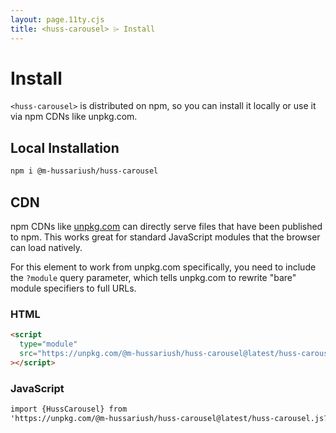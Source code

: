```yaml
---
layout: page.11ty.cjs
title: <huss-carousel> ⌲ Install
---
```


# Install

`<huss-carousel>` is distributed on npm, so you can install it locally or use it via npm CDNs like unpkg.com.

## Local Installation

```bash
npm i @m-hussariush/huss-carousel
```

## CDN

npm CDNs like [unpkg.com]() can directly serve files that have been published to npm. This works great for standard JavaScript modules that the browser can load natively.

For this element to work from unpkg.com specifically, you need to include the `?module` query parameter, which tells unpkg.com to rewrite "bare" module specifiers to full URLs.

### HTML

```html
<script
  type="module"
  src="https://unpkg.com/@m-hussariush/huss-carousel@latest/huss-carousel.js?module"
></script>
```

### JavaScript

```html
import {HussCarousel} from
'https://unpkg.com/@m-hussariush/huss-carousel@latest/huss-carousel.js?module';
```
